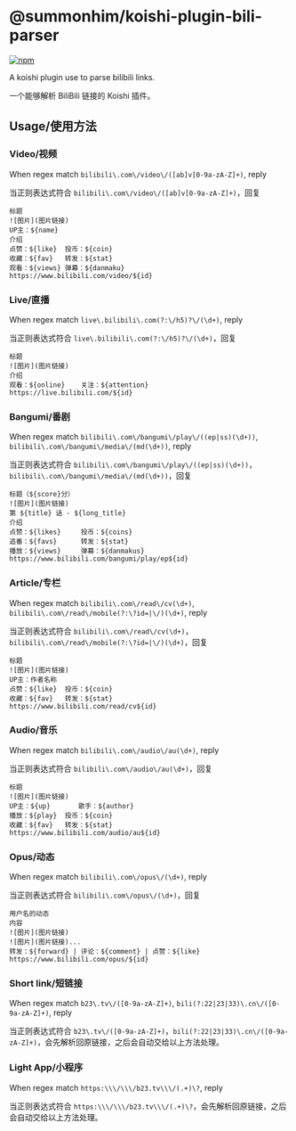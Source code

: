 # @summonhim/koishi-plugin-bili-parser

[![npm](https://img.shields.io/npm/v/@summonhim/koishi-plugin-bili-parser?style=flat-square)](https://www.npmjs.com/package/@summonhim/koishi-plugin-bili-parser)

A koishi plugin use to parse bilibili links.

一个能够解析 BiliBili 链接的 Koishi 插件。

## Usage/使用方法
### Video/视频
When regex match `bilibili\.com\/video\/([ab]v[0-9a-zA-Z]+)`, reply

当正则表达式符合 `bilibili\.com\/video\/([ab]v[0-9a-zA-Z]+)`，回复

```
标题
![图片](图片链接)
UP主：${name}
介绍
点赞：${like}	投币：${coin}
收藏：${fav}	转发：${stat}
观看：${views}	弹幕：${danmaku}
https://www.bilibili.com/video/${id}
```

### Live/直播
When regex match `live\.bilibili\.com(?:\/h5)?\/(\d+)`, reply

当正则表达式符合 `live\.bilibili\.com(?:\/h5)?\/(\d+)`，回复

```
标题
![图片](图片链接)
介绍
观看：${online}	关注：${attention}
https://live.bilibili.com/${id}
```

### Bangumi/番剧
When regex match `bilibili\.com\/bangumi\/play\/((ep|ss)(\d+))`, `bilibili\.com\/bangumi\/media\/(md(\d+))`, reply

当正则表达式符合 `bilibili\.com\/bangumi\/play\/((ep|ss)(\d+))`，`bilibili\.com\/bangumi\/media\/(md(\d+))`，回复

```
标题（${score}分）
![图片](图片链接)
第 ${title} 话 - ${long_title}
介绍
点赞：${likes}		投币：${coins}
追番：${favs}		转发：${stat}
播放：${views}		弹幕：${danmakus}
https://www.bilibili.com/bangumi/play/ep${id}
```

### Article/专栏
When regex match `bilibili\.com\/read\/cv(\d+)`, `bilibili\.com\/read\/mobile(?:\?id=|\/)(\d+)`, reply

当正则表达式符合 `bilibili\.com\/read\/cv(\d+)`，`bilibili\.com\/read\/mobile(?:\?id=|\/)(\d+)`，回复

```
标题
![图片](图片链接)
UP主：作者名称
点赞：${like}	投币：${coin}
收藏：${fav}	转发：${stat}
https://www.bilibili.com/read/cv${id}
```

### Audio/音乐
When regex match `bilibili\.com\/audio\/au(\d+)`, reply

当正则表达式符合 `bilibili\.com\/audio\/au(\d+)`，回复

```
标题
![图片](图片链接)
UP主：${up}		歌手：${author}
播放：${play}	投币：${coin}
收藏：${fav}	转发：${stat}
https://www.bilibili.com/audio/au${id}
```

### Opus/动态
When regex match `bilibili\.com\/opus\/(\d+)`, reply

当正则表达式符合 `bilibili\.com\/opus\/(\d+)`，回复

```
用户名的动态
内容
![图片](图片链接)
![图片](图片链接)...
转发：${forward} | 评论：${comment} | 点赞：${like}
https://www.bilibili.com/opus/${id}
```

### Short link/短链接
When regex match `b23\.tv\/([0-9a-zA-Z]+)`, `bili(?:22|23|33)\.cn\/([0-9a-zA-Z]+)`, reply

当正则表达式符合 `b23\.tv\/([0-9a-zA-Z]+)`，`bili(?:22|23|33)\.cn\/([0-9a-zA-Z]+)`，会先解析回原链接，之后会自动交给以上方法处理。

### Light App/小程序
When regex match `https:\\\/\\\/b23.tv\\\/(.+)\?`, reply

当正则表达式符合 `https:\\\/\\\/b23.tv\\\/(.+)\?`，会先解析回原链接，之后会自动交给以上方法处理。
